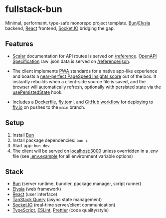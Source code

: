 # fullstack-bun

Minimal, performant, type-safe monorepo project template. [Bun](https://bun.sh)/[Elysia](https://elysiajs.com/) backend, [React](https://react.dev) frontend, [Socket.IO](https://socket.io) bridging the gap.

## Features

- [Scalar](https://guides.scalar.com) documentation for API routes is served on [/reference](https://fullstack-bun.fly.dev/reference). [OpenAPI Specification](https://swagger.io/specification) raw .json data is served on [/reference/json](https://fullstack-bun.fly.dev/reference/json).

- The client implements [PWA](https://developer.mozilla.org/en-US/docs/Web/Progressive_web_apps) standards for a native app-like experience and boasts a [near-perfect PageSpeed Insights score](https://pagespeed.web.dev/analysis/https-fullstack-bun-fly-dev/uosoviysds?form_factor=desktop) out of the box. It instantly rebuilds when a client-side source file is saved, and the browser will automatically refresh, optionally with persisted state via the [usePersistedState](https://github.com/cdleveille/fullstack-bun/blob/main/src/client/hooks/usePersistedState.ts) hook.

- Includes a [Dockerfile](https://github.com/cdleveille/fullstack-bun/blob/main/Dockerfile), [fly.toml](https://github.com/cdleveille/fullstack-bun/blob/main/fly.toml), and [GitHub workflow](https://github.com/cdleveille/fullstack-bun/blob/main/.github/workflows/deploy.yml) for deploying to [fly.io](https://fly.io) on pushes to the `main` branch.

## Setup

1. Install [Bun](https://bun.sh)
2. Install package dependencies: `bun i`
3. Start app: `bun dev`
4. The client will be served on [localhost:3000](http://localhost:3000) unless overridden in a .env file (see [.env.example](https://github.com/cdleveille/fullstack-bun/blob/main/.env.example) for all environment variable options)

## Stack

- [Bun](https://bun.sh) (server runtime, bundler, package manager, script runner)
- [Elysia](https://elysiajs.com/) (web framework)
- [React](https://react.dev) (user interface)
- [TanStack Query](https://tanstack.com/query) (async state management)
- [Socket.IO](https://socket.io) (real-time server/client communication)
- [TypeScript](https://www.typescriptlang.org), [ESLint](https://eslint.org), [Prettier](https://prettier.io) (code quality/style)
